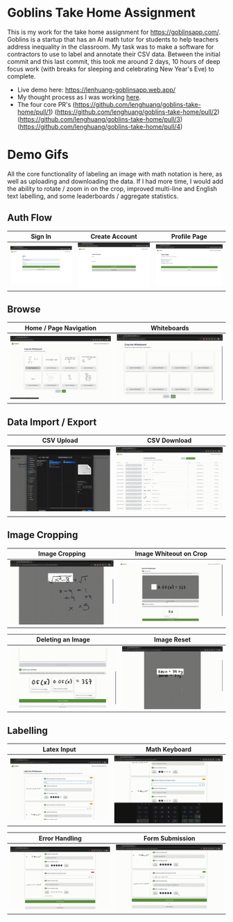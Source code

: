 # Goblins Take Home Assignment

This is my work for the take home assignment for https://goblinsapp.com/. Goblins is a startup that has an AI math tutor for students to help teachers address inequality in the classroom. My task was to make a software for contractors to use to label and annotate their CSV data. Between the initial commit and this last commit, this took me around 2 days, 10 hours of deep focus work (with breaks for sleeping and celebrating New Year's Eve) to complete.

- Live demo here: https://lenhuang-goblinsapp.web.app/
- My thought process as I was working [here](https://github.com/lenghuang/goblins-take-home/blob/master/README.md).
- The four core PR's (https://github.com/lenghuang/goblins-take-home/pull/1) (https://github.com/lenghuang/goblins-take-home/pull/2) (https://github.com/lenghuang/goblins-take-home/pull/3) (https://github.com/lenghuang/goblins-take-home/pull/4)

# Demo Gifs

All the core functionality of labeling an image with math notation is here, as well as uploading and downloading the data. If I had more time, I would add the ability to rotate / zoom in on the crop, improved multi-line and English text labelling, and some leaderboards / aggregate statistics.

## Auth Flow

| Sign In                         | Create Account                                | Profile Page                      |
| ------------------------------- | --------------------------------------------- | --------------------------------- |
| ![signin](demo/pics/signin.png) | ![createaccount](demo/pics/createaccount.png) | ![profile](demo/pics/profile.png) |

## Browse

| Home / Page Navigation            | Whiteboards                                    |
| --------------------------------- | ---------------------------------------------- |
| ![home](demo/gifs/page%20nav.gif) | ![gallery](demo/gifs/whiteboard%20gallery.gif) |

## Data Import / Export

| CSV Upload                      | CSV Download                      |
| ------------------------------- | --------------------------------- |
| ![](demo/gifs/csv%20upload.gif) | ![](demo/gifs/download%20csv.gif) |

## Image Cropping

| Image Cropping                       | Image Whiteout on Crop         |
| ------------------------------------ | ------------------------------ |
| ![](demo/gifs/cropping%20action.gif) | ![](demo/gifs/white%20out.gif) |

| Deleting an Image                                    | Image Reset                      |
| ---------------------------------------------------- | -------------------------------- |
| ![](demo/gifs/deleting%20an%20added%20image%202.gif) | ![](demo/gifs/reset%20image.gif) |

## Labelling

| Latex Input                      | Math Keyboard                      |
| -------------------------------- | ---------------------------------- |
| ![](demo/gifs/latex%20input.gif) | ![](demo/gifs/math%20keyboard.gif) |

| Error Handling                                 | Form Submission                    |
| ---------------------------------------------- | ---------------------------------- |
| ![](demo/gifs/mathlive%20error%20handling.gif) | ![](demo/gifs/submit%20labels.gif) |
